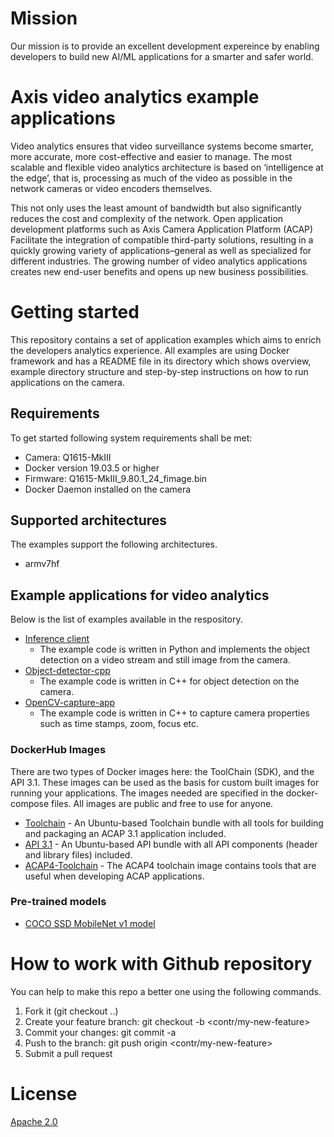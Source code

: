 
# Mission
Our mission is to provide an excellent development expereince by enabling developers
to build new AI/ML applications for a smarter and safer world.

# Axis video analytics example applications
Video analytics ensures that video surveillance systems become smarter,
more accurate, more cost-effective and easier to manage. The most scalable
and flexible video analytics architecture is based on ‘intelligence at the
edge’, that is, processing as much of the video as possible in the network
cameras or video encoders themselves.

This not only uses the least amount of bandwidth but also significantly reduces
the cost and complexity of the network. Open application development platforms
such as Axis Camera Application Platform (ACAP) Facilitate the integration of
compatible third-party solutions, resulting in a quickly growing variety of
applications–general as well as specialized for different industries. The
growing number of video analytics applications creates new end-user benefits
and opens up new business possibilities.

# Getting started
This repository contains a set of application examples which aims to enrich the
developers analytics experience. All examples are using Docker framework and has a
README file in its directory which shows overview, example directory structure and
step-by-step instructions on how to run applications on the camera.

## Requirements
To get started following system requirements shall be met:
* Camera: Q1615-MkIII
* Docker version 19.03.5 or higher
* Firmware: Q1615-MkIII_9.80.1_24_fimage.bin
* Docker Daemon installed on the camera

## Supported architectures
The examples support the following architectures.
* armv7hf

## Example applications for video analytics
Below is the list of examples available in the respository.

* [Inference client](./inference-client/)
  * The example code is written in Python and implements the object detection on a
    video stream and still image from the camera.
* [Object-detector-cpp](./object-detector-cpp/)
  * The example code is written in C++ for object detection on the camera.
* [OpenCV-capture-app](./opencv-capture-app/)
  * The example code is written in C++ to capture camera properties such as time stamps,
   zoom, focus etc.

### DockerHub Images
There are two types of Docker images here: the ToolChain (SDK), and the API 3.1. These images can be used as the basis for custom built images for running your applications. The images needed are specified in the docker-compose files. All images are public and free to use for anyone.
* [Toolchain](https://hub.docker.com/repository/docker/axisecp/acap-toolchain) -  An Ubuntu-based Toolchain bundle with all tools for building and packaging an ACAP 3.1 application included.
* [API 3.1](https://hub.docker.com/repository/docker/axisecp/acap-api) - An Ubuntu-based API bundle with all API components (header and library files) included.
* [ACAP4-Toolchain](https://hub.docker.com/repository/docker/axisecp/acap4-toolchain) - The ACAP4 toolchain image contains tools that are useful when developing ACAP applications.

### Pre-trained models
* [COCO SSD MobileNet v1 model](https://www.tensorflow.org/lite/models/object_detection/overview#starter_model)


# How to work with Github repository
You can help to make this repo a better one using the following commands.

1. Fork it (git checkout ..)
2. Create your feature branch: git checkout -b <contr/my-new-feature>
3. Commit your changes: git commit -a
4. Push to the branch: git push origin <contr/my-new-feature>
5. Submit a pull request


# License
[Apache 2.0](LICENSE)

